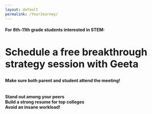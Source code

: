 ```yaml
---
layout: default
permalink: /YourJourney/
---
```


<sectionpd>
<h4>For 8th-11th grade students interested in STEM:</h4>
<h2 style="font-size: 32px;">Schedule a free breakthrough strategy session with Geeta</h2>
<h4>Make sure both parent and student attend the meeting!</h4>
<br>

<div class="row3">
<div><b>Stand out among your peers</b></div>
<div><b>Build a strong resume for top colleges</b></div>
<div><b>Avoid an insane workload!</b></div>
</div>

<!-- Show personal calendar as busy on business calendar:
     https://medium.com/@willroman/auto-block-time-on-your-work-google-calendar-for-your-personal-events-2a752ae91dab -->
<!-- Calendly inline widget begin -->
<div class="calendly-inline-widget" data-url="https://calendly.com/geeta-radical/college-strategies?background_color=eff3fd" style="min-width:320px;height:800px;"></div>
<script type="text/javascript" src="https://assets.calendly.com/assets/external/widget.js" async></script>
<!-- Calendly inline widget end -->

</sectionpd>
